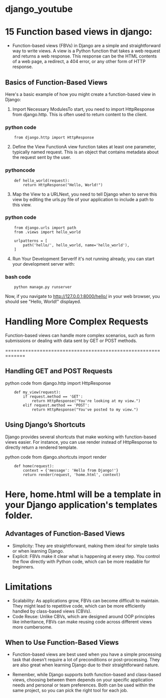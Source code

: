 # django_youtube

# 15 Function based views in django:

*   Function-based views (FBVs) in Django are a simple and straightforward way to write views. A view is a Python function that takes a web request and returns a web response. This response can be the HTML contents of a web page, a redirect, a 404 error, or any other form of HTTP response.

## Basics of Function-Based Views
Here's a basic example of how you might create a function-based view in Django:

1.  Import Necessary ModulesTo start, you need to import HttpResponse from django.http. This is often used to return content to the client.

### python code
        from django.http import HttpResponse

2.  Define the View FunctionA view function takes at least one parameter, typically named request. This is an object that contains metadata about the request sent by the user.

### pythoncode
        def hello_world(request):
            return HttpResponse("Hello, World!")

3.  Map the View to a URLNext, you need to tell Django when to serve this view by editing the urls.py file of your application to include a path to this view.

### python code
        from django.urls import path
        from .views import hello_world

        urlpatterns = [
            path('hello/', hello_world, name='hello_world'),
        ]
4.  Run Your Development ServerIf it's not running already, you can start your development server with:

### bash code
        python manage.py runserver

Now, if you navigate to http://127.0.0.1:8000/hello/ in your web browser, you should see "Hello, World!" displayed.

#   Handling More Complex Requests
Function-based views can handle more complex scenarios, such as form submissions or dealing with data sent by GET or POST methods.

=============================================================
##  Handling GET and POST Requests
python code
        from django.http import HttpResponse

        def my_view(request):
            if request.method == 'GET':
                return HttpResponse("You're looking at my view.")
            elif request.method == 'POST':
                return HttpResponse("You've posted to my view.")

##  Using Django’s Shortcuts
Django provides several shortcuts that make working with function-based views easier. For instance, you can use render instead of HttpResponse to directly return a rendered template.

python code
        from django.shortcuts import render

        def home(request):
            context = {'message': 'Hello from Django!'}
            return render(request, 'home.html', context)
Here, home.html will be a template in your Django application's templates folder.
=============================================================
##  Advantages of Function-Based Views
*   Simplicity: They are straightforward, making them ideal for simple tasks or when learning Django.
*   Explicit: FBVs make it clear what is happening at every step. You control the flow directly with Python code, which can be more readable for beginners.
#   Limitations
*   Scalability: As applications grow, FBVs can become difficult to maintain. They might lead to repetitive code, which can be more efficiently handled by class-based views (CBVs).
*   Code Reuse: Unlike CBVs, which are designed around OOP principles like inheritance, FBVs can make reusing code across different views more cumbersome.

##  When to Use Function-Based Views
*   Function-based views are best used when you have a simple processing task that doesn’t require a lot of preconditions or post-processing. They are also great when learning Django due to their straightforward nature.

*   Remember, while Django supports both function-based and class-based views, choosing between them depends on your specific application needs and personal or team preferences. Both can be used within the same project, so you can pick the right tool for each job.